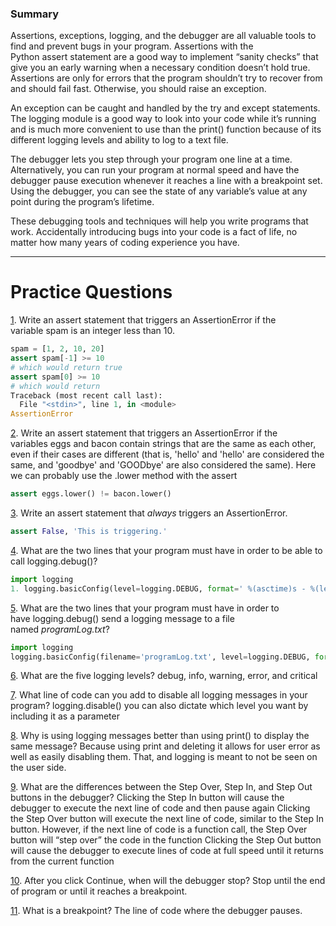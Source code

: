 ### **Summary**

Assertions, exceptions, logging, and the debugger are all valuable tools to find and prevent bugs in your program. Assertions with the Python assert statement are a good way to implement “sanity checks” that give you an early warning when a necessary condition doesn’t hold true. Assertions are only for errors that the program shouldn’t try to recover from and should fail fast. Otherwise, you should raise an exception.

An exception can be caught and handled by the try and except statements. The logging module is a good way to look into your code while it’s running and is much more convenient to use than the print() function because of its different logging levels and ability to log to a text file.

The debugger lets you step through your program one line at a time. Alternatively, you can run your program at normal speed and have the debugger pause execution whenever it reaches a line with a breakpoint set. Using the debugger, you can see the state of any variable’s value at any point during the program’s lifetime.

These debugging tools and techniques will help you write programs that work. Accidentally introducing bugs into your code is a fact of life, no matter how many years of coding experience you have.

---

# Practice Questions
[1](https://automatetheboringstuff.com/2e/chapter11/#calibre_link-1199). Write an assert statement that triggers an AssertionError if the variable spam is an integer less than 10.
```python
spam = [1, 2, 10, 20]
assert spam[-1] >= 10
# which would return true
assert spam[0] >= 10
# which would return
Traceback (most recent call last):
  File "<stdin>", line 1, in <module>
AssertionError

```


[2](https://automatetheboringstuff.com/2e/chapter11/#calibre_link-1200). Write an assert statement that triggers an AssertionError if the variables eggs and bacon contain strings that are the same as each other, even if their cases are different (that is, 'hello' and 'hello' are considered the same, and 'goodbye' and 'GOODbye' are also considered the same).
Here we can probably use the .lower method with the assert
```python
assert eggs.lower() != bacon.lower()
```

[3](https://automatetheboringstuff.com/2e/chapter11/#calibre_link-1201). Write an assert statement that _always_ triggers an AssertionError.

```python
assert False, 'This is triggering.'
```

[4](https://automatetheboringstuff.com/2e/chapter11/#calibre_link-1202). What are the two lines that your program must have in order to be able to call logging.debug()?


```python
import logging
1. logging.basicConfig(level=logging.DEBUG, format=' %(asctime)s - %(levelname)s -  %(message)s')
```


[5](https://automatetheboringstuff.com/2e/chapter11/#calibre_link-1203). What are the two lines that your program must have in order to have logging.debug() send a logging message to a file named _programLog.txt_?

```python
import logging
logging.basicConfig(filename='programLog.txt', level=logging.DEBUG, format=' %(asctime)s - %(levelname)s - %(message)s')
```


[6](https://automatetheboringstuff.com/2e/chapter11/#calibre_link-1204). What are the five logging levels?
debug, info, warning, error, and critical


[7](https://automatetheboringstuff.com/2e/chapter11/#calibre_link-1205). What line of code can you add to disable all logging messages in your program?
logging.disable() 
you can also dictate which level you want by including it as a parameter

[8](https://automatetheboringstuff.com/2e/chapter11/#calibre_link-1206). Why is using logging messages better than using print() to display the same message?
Because using print and deleting it allows for user error as well as easily disabling them.
That, and logging is meant to not be seen on the user side.

[9](https://automatetheboringstuff.com/2e/chapter11/#calibre_link-1207). What are the differences between the Step Over, Step In, and Step Out buttons in the debugger?
Clicking the Step In button will cause the debugger to execute the next line of code and then pause again
Clicking the Step Over button will execute the next line of code, similar to the Step In button. However, if the next line of code is a function call, the Step Over button will “step over” the code in the function
Clicking the Step Out button will cause the debugger to execute lines of code at full speed until it returns from the current function


[10](https://automatetheboringstuff.com/2e/chapter11/#calibre_link-1208). After you click Continue, when will the debugger stop?
Stop until the end of program or until it reaches a breakpoint.

[11](https://automatetheboringstuff.com/2e/chapter11/#calibre_link-1209). What is a breakpoint?
The line of code where the debugger pauses.